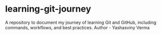 # learning-git-journey
A repository to document my journey of learning Git and GitHub, including commands, workflows, and best practices.
Author - Yashasviny Verma
